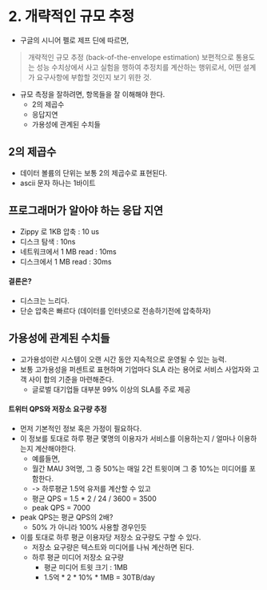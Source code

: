 # 2. 개략적인 규모 추정
 * 구글의 시니어 펠로 제프 딘에 따르면,
 > 개략적인 규모 추정 (back-of-the-envelope estimation) 보편적으로 통용도는 성능 수치상에서 사고 실험을 행하여 추정치를 계산하는 행위로서, 어떤 설계가 요구사항에 부합할 것인지 보기 위한 것.
 * 규모 측정을 잘하려면, 항목들을 잘 이해해야 한다.
    * 2의 제곱수
    * 응답지연
    * 가용성에 관계된 수치들
  
## 2의 제곱수
 * 데이터 볼륨의 단위는 보통 2의 제곱수로 표현된다.
 * ascii 문자 하나는 1바이트

## 프로그래머가 알아야 하는 응답 지연
 * Zippy 로 1KB 압축 : 10 us
 * 디스크 탐색 : 10ns
 * 네트워크에서 1 MB read : 10ms
 * 디스크에서 1 MB read : 30ms
#### 결론은?
 * 디스크는 느리다.
 * 단순 압축은 빠르다 (데이터를 인터넷으로 전송하기전에 압축하자)

## 가용성에 관계된 수치들
 * 고가용성이란 시스템이 오랜 시간 동안 지속적으로 운영될 수 있는 능력.
 * 보통 고가용성을 퍼센트로 표현하며 기업마다 SLA 라는 용어로 서비스 사업자와 고객 사이 합의 기준을 마련해준다.
    * 글로벌 대기업들 대부분 99% 이상의 SLA를 주로 제공

#### 트위터 QPS와 저장소 요구량 추정
 * 먼저 기본적인 정보 혹은 가정이 필요하다.
 * 이 정보를 토대로 하루 평균 몇명의 이용자가 서비스를 이용하는지 / 얼마나 이용하는지 계산해야한다.
    * 예를들면,
    * 월간 MAU 3억명, 그 중 50%는 매일 2건 트윗이며 그 중 10%는 미디어를 포함한다.
    * -> 하루평균 1.5억 유저를 계산할 수 있고
    * 평균 QPS = 1.5 * 2 / 24 / 3600 = 3500
    * peak QPS = 7000
  * peak QPS는 평균 QPS의 2배?
     * 50% 가 아니라 100% 사용할 경우인듯
* 이를 토대로 하루 평균 이용자당 저장소 요구량도 구할 수 있다.
  * 저장소 요구량은 텍스트와 미디어를 나눠 계산하면 된다.
  * 하루 평균 미디어 저장소 요구량
    * 평균 미디어 트윗 크기 : 1MB 
    * 1.5억 * 2 * 10% * 1MB = 30TB/day 
